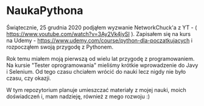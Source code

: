 # NaukaPythona

Świątecznie, 25 grudnia 2020 podjąłem wyzwanie NetworkChuck'a z YT - ( https://www.youtube.com/watch?v=3Ay2Vk4jySI ).
Zapisałem się na kurs na Udemy - https://www.udemy.com/course/python-dla-poczatkujacych i rozpocząłem swoją przygodę z Pythonem.

Rok temu miałem moją pierwszą od wielu lat przygodę z programowaniem. Na kursie "Tester oprogramowania" mieliśmy krótkie wprowadzenie do Javy i Selenium. Od tego czasu chciałem wrócić do nauki lecz nigdy nie było czasu, czy okazji. 


W tym repozytorium planuje umieszczać materiały z mojej nauki, moich doświadczeń i, mam nadzieję, również z mego rozwoju :)
